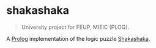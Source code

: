 # shakashaka

> University project for FEUP, MIEIC (PLOG).

A [Prolog][prolog] implementation of the logic puzzle [Shakashaka][shakashaka].

[prolog]: https://en.wikipedia.org/wiki/Prolog
[shakashaka]: https://en.wikipedia.org/wiki/Shakashaka

